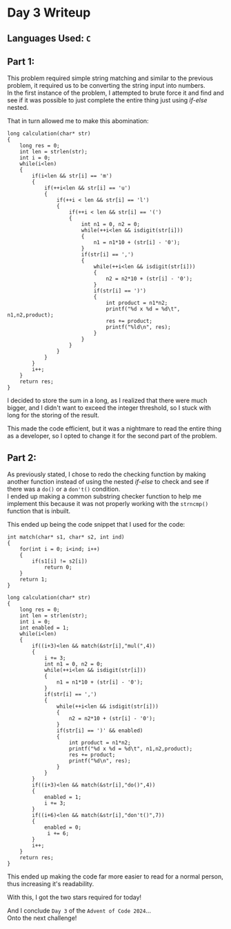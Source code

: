 # Day 3 Writeup
## Languages Used: `C`
## Part 1:
This problem required simple string matching and similar to the previous problem, it required us to be converting the string input into numbers.<br>
In the first instance of the problem, I attempted to brute force it and find and see if it was possible to just complete the entire thing just using <i>if-else</i> nested.

That in turn allowed me to make this abomination:
```
long calculation(char* str)
{
    long res = 0;
    int len = strlen(str);
    int i = 0;
    while(i<len)
    {
        if(i<len && str[i] == 'm')
        {
            if(++i<len && str[i] == 'u')
            {
                if(++i < len && str[i] == 'l')
                {
                    if(++i < len && str[i] == '(')
                    {
                        int n1 = 0, n2 = 0;
                        while(++i<len && isdigit(str[i]))
                        {
                            n1 = n1*10 + (str[i] - '0');
                        }
                        if(str[i] == ',')
                        {
                            while(++i<len && isdigit(str[i]))
                            {
                                n2 = n2*10 + (str[i] - '0');
                            }
                            if(str[i] == ')')
                            {
                                int product = n1*n2;
                                printf("%d x %d = %d\t", n1,n2,product);
                                res += product;
                                printf("%ld\n", res);
                            }
                        }
                    }
                }
            }
        }
        i++;
    }
    return res;
}
```
I decided to store the sum in a long, as I realized that there were much bigger, and I didn't want to exceed the integer threshold, so I stuck with long for the storing of the result.

This made the code efficient, but it was a nightmare to read the entire thing as a developer, so I opted to change it for the second part of the problem.

## Part 2:
As previously stated, I chose to redo the checking function by making another function instead of using the nested <i>if-else</i> to check and see if there was a `do()` or a `don't()` condition.<br>
I ended up making a common substring checker function to help me implement this because it was not properly working with the `strncmp()` function that is inbuilt.

This ended up being the code snippet that I used for the code:
```
int match(char* s1, char* s2, int ind)
{
    for(int i = 0; i<ind; i++)
    {
        if(s1[i] != s2[i])
            return 0;
    }
    return 1;
}

long calculation(char* str)
{
    long res = 0;
    int len = strlen(str);
    int i = 0;
    int enabled = 1;
    while(i<len)
    {
        if((i+3)<len && match(&str[i],"mul(",4))
        {
            i += 3;
            int n1 = 0, n2 = 0;
            while(++i<len && isdigit(str[i]))
            {
                n1 = n1*10 + (str[i] - '0');
            }
            if(str[i] == ',')
            {
                while(++i<len && isdigit(str[i]))
                {
                    n2 = n2*10 + (str[i] - '0');
                }
                if(str[i] == ')' && enabled)
                {
                    int product = n1*n2;
                    printf("%d x %d = %d\t", n1,n2,product);
                    res += product;
                    printf("%d\n", res);
                }
            }
        }
        if((i+3)<len && match(&str[i],"do()",4))
        {
            enabled = 1;
            i += 3;
        }
        if((i+6)<len && match(&str[i],"don't()",7))
        {
            enabled = 0;
             i += 6;
        }
        i++;
    }
    return res;
}
```
This ended up making the code far more easier to read for a normal person, thus increasing it's readability.

With this, I got the two stars required for today!<br>

And I conclude `Day 3` of the `Advent of Code 2024`...<br>
Onto the next challenge!
